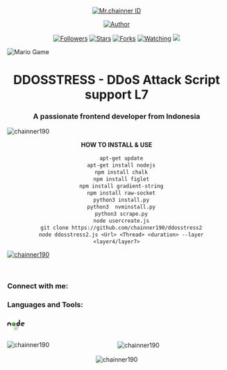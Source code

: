 <p align="center">
<a href="#"><img title="Mr.chainner ID" src="https://img.shields.io/badge/chainner190-green?colorA=%23ff0000&colorB=%23017e40&style=for-the-badge"></a>
</p>
<p align="center">
<a href="https://github.com/chainner190"><img title="Author" src="https://img.shields.io/badge/AUTHOR-chainner-orange.svg?style=for-the-badge&logo=github"></a>
</p>
<p align="center">
<a href="https://github.com/chainner190/ddosstress2/followers"><img title="Followers" src="https://img.shields.io/github/followers/Ramlan666?color=blue&style=flat-square"></a>
<a href="https://github.com/chainner190/ddosstress2/stargazers/"><img title="Stars" src="https://img.shields.io/github/stars/Ramlan666/babybotcolor=red&style=flat-square"></a>
<a href="https://github.com/chainner190/ddosstress2/network/members"><img title="Forks" src="https://img.shields.io/github/forks/Ramlan666/babybot?color=red&style=flat-square"></a>
<a href="  https://github.com/chainner190/ddosstress2/watchers"><img title="Watching" src="https://img.shields.io/github/watchers/Ramlan666/babybot?label=Watchers&color=blue&style=flat-square"></a>
<a href="https://hits.seeyoufarm.com"><img src="https://hits.seeyoufarm.com/api/count/incr/badge.svg?url=https%3A%2F%2Fgithub.com%2FRamlan666%2Fwabotzhicco&count_bg=%2379C83D&title_bg=%23555555&icon=probot.svg&icon_color=%2300FF6D&title=hits&edge_flat=false"/></a>
</p>
<img src="https://github.com/TheDudeThatCode/TheDudeThatCode/blob/master/Assets/Developer.gif" alt="Mario Game" width="600" />
<div align="center">
<h1 align="center">DDOSSTRESS - DDoS Attack Script support L7</h1>

<h3 align="center">A passionate frontend developer from Indonesia</h3>

<p align="left"> <img src="https://komarev.com/ghpvc/?username=chainner190&label=Profile%20views&color=0e75b6&style=flat" alt="chainner190" /> </p>

**HOW TO INSTALL & USE**
```console
   apt-get update
   apt-get install nodejs
   npm install chalk
   npm install figlet
   npm install gradient-string
   npm install raw-socket
   python3 install.py
   python3  nvminstall.py
   python3 scrape.py
   node usercreate.js
   git clone https://github.com/chainner190/ddosstress2
   node ddosstress2.js <Url> <Thread> <duration> --layer <layer4/layer7>

```

<p align="left"> <a href="https://github.com/ryo-ma/github-profile-trophy"><img src="https://github-profile-trophy.vercel.app/?username=chainner190" alt="chainner190" /></a> </p>

<p align="left"> <a href="https://twitter.com/" target="blank"><img src="https://img.shields.io/twitter/follow/?logo=twitter&style=for-the-badge" alt="" /></a> </p>

<h3 align="left">Connect with me:</h3>
<p align="left">
</p>

<h3 align="left">Languages and Tools:</h3>
<p align="left"> <a href="https://nodejs.org" target="_blank" rel="noreferrer"> <img src="https://raw.githubusercontent.com/devicons/devicon/master/icons/nodejs/nodejs-original-wordmark.svg" alt="nodejs" width="40" height="40"/> </a> </p>

<p><img align="left" src="https://github-readme-stats.vercel.app/api/top-langs?username=chainner190&show_icons=true&locale=en&layout=compact" alt="chainner190" /></p>

<p>&nbsp;<img align="center" src="https://github-readme-stats.vercel.app/api?username=chainner190&show_icons=true&locale=en" alt="chainner190" /></p>

<p><img align="center" src="https://github-readme-streak-stats.herokuapp.com/?user=chainner190&" alt="chainner190" /></p>
